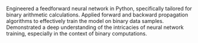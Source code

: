 Engineered a feedforward neural network in Python, specifically tailored for binary arithmetic calculations.
Applied forward and backward propagation algorithms to effectively train the model on binary data samples.
Demonstrated a deep understanding of the intricacies of neural network training, especially in the context of binary computations.
